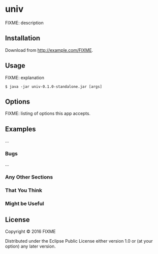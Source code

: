 # univ

FIXME: description

## Installation

Download from http://example.com/FIXME.

## Usage

FIXME: explanation

    $ java -jar univ-0.1.0-standalone.jar [args]

## Options

FIXME: listing of options this app accepts.

## Examples

...

### Bugs

...

### Any Other Sections
### That You Think
### Might be Useful

## License

Copyright © 2016 FIXME

Distributed under the Eclipse Public License either version 1.0 or (at
your option) any later version.
